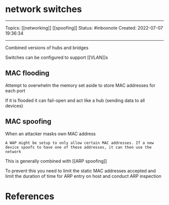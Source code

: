 # network switches
---
Topics: [[networking]] [[spoofing]]
Status: #inboxnote
Created: 2022-07-07 19:36:34

---

Combined versions of hubs and bridges

Switches can be configured to support [[VLAN]]s

## MAC flooding

Attempt to overwhelm the memory set aside to store MAC addresses for each port

If it is flooded it can fail-open and act like a hub (sending data to all devices)

## MAC spoofing

When an attacker masks own MAC address

```ad-example
A WAP might be setup to only allow certain MAC addresses. If a new device spoofs to have one of these addresses, it can then use the network
```

This is generally combined with [[ARP  spoofing]]

To prevent this you need to limit the static MAC addresses accepted and limit the duration of time for ARP entry on host and conduct ARP inspection

# References

